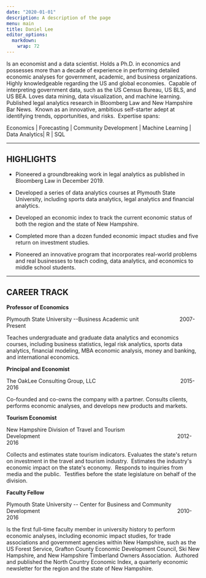 ```yaml
---
date: "2020-01-01"
description: A description of the page
menu: main
title: Daniel Lee
editor_options: 
  markdown: 
    wrap: 72
---
```


Is an economist and a data scientist. Holds a Ph.D. in economics and
possesses more than a decade of experience in performing detailed
economic analyses for government, academic, and business organizations. 
Highly knowledgeable regarding the US and global economies.  Capable of
interpreting government data, such as the US Census Bureau, US BLS, and
US BEA. Loves data mining, data visualization, and machine learning.
Published legal analytics research in Bloomberg Law and New Hampshire
Bar News.  Known as an innovative, ambitious self-starter adept at
identifying trends, opportunities, and risks.  Expertise spans:

Economics \| Forecasting \| Community Development \| Machine Learning \|
Data Analytics\| R \| SQL

---
HIGHLIGHTS
---

-   Pioneered a groundbreaking work in legal analytics as published in
    Bloomberg Law in December 2019.

-   Developed a series of data analytics courses at Plymouth State
    University, including sports data analytics, legal analytics and
    financial analytics.

-   Developed an economic index to track the current economic status of
    both the region and the state of New Hampshire.

-   Completed more than a dozen funded economic impact studies and five
    return on investment studies.

-   Pioneered an innovative program that incorporates real-world
    problems and real businesses to teach coding, data analytics, and
    economics to middle school students.

---
CAREER TRACK
---

**Professor of Economics**

Plymouth State University --Business Academic unit
                          2007-Present

Teaches undergraduate and graduate data analytics and economics courses,
including business statistics, legal risk analytics, sports data
analytics, financial modeling, MBA economic analysis, money and banking,
and international economics. 

**Principal and Economist**

The OakLee Consulting Group,
LLC                                                        2015-2016

Co-founded and co-owns the company with a partner. Consults clients,
performs economic analyses, and develops new products and markets.

**Tourism Economist**

New Hampshire Division of Travel and Tourism
Development                                                                                           2012-2016

Collects and estimates state tourism indicators. Evaluates the state's
return on investment in the travel and tourism industry.  Estimates the
industry's economic impact on the state's economy.  Responds to
inquiries from media and the public.  Testifies before the state
legislature on behalf of the division.

**Faculty Fellow**

Plymouth State University -- Center for Business and Community
Development                                                                      
                    2010-2016

Is the first full-time faculty member in university history to perform
economic analyses, including economic impact studies, for trade
associations and government agencies within New Hampshire, such as the
US Forest Service, Grafton County Economic Development Council, Ski New
Hampshire, and New Hampshire Timberland Owners Association.  Authored
and published the North Country Economic Index, a quarterly economic
newsletter for the region and the state of New Hampshire.
